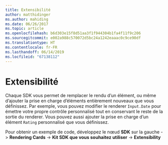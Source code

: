 ```yaml
---
title: Extensibilité
author: matthidinger
ms.author: mahiding
ms.date: 06/26/2017
ms.topic: article
ms.openlocfilehash: b6d303e15f8d51aa3f1f944304b1fa4f11f9c206
ms.sourcegitcommit: e002a988c570072d5bc24a1242eaaac0c9ce90df
ms.translationtype: HT
ms.contentlocale: fr-FR
ms.lasthandoff: 06/14/2019
ms.locfileid: "67138112"
---
```

# <a name="extensibility"></a>Extensibilité

Chaque SDK vous permet de remplacer le rendu d’un élément, ou même d’ajouter la prise en charge d’éléments entièrement nouveaux que vous définissez.  Par exemple, vous pouvez modifier le renderer `Input.Date` pour émettre votre propre contrôle personnalisé tout en conservant le reste de la sortie du renderer. Vous pouvez aussi ajouter la prise en charge d’un élément `Rating` personnalisé que vous définissez.

Pour obtenir un exemple de code, développez le nœud **SDK** sur la gauche -> **Rendering Cards** -> **Kit SDK que vous souhaitez utiliser** -> **Extensibility**
